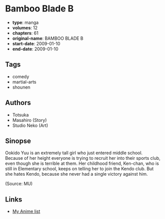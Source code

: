# Bamboo Blade B

-   **type**: manga
-   **volumes**: 12
-   **chapters**: 61
-   **original-name**: BAMBOO BLADE B
-   **start-date**: 2009-01-10
-   **end-date**: 2009-01-10

## Tags

-   comedy
-   martial-arts
-   shounen

## Authors

-   Totsuka
-   Masahiro (Story)
-   Studio Neko (Art)

## Sinopse

Ookido Yuu is an extremely tall girl who just entered middle school. Because of her height everyone is trying to recruit her into their sports club, even though she is terrible at them. Her childhood friend, Ken-chan, who is still in Elementary school, keeps on telling her to join the Kendo club. But she hates Kendo, because she never had a single victory against him.

(Source: MU)

## Links

-   [My Anime list](https://myanimelist.net/manga/12216/Bamboo_Blade_B)
